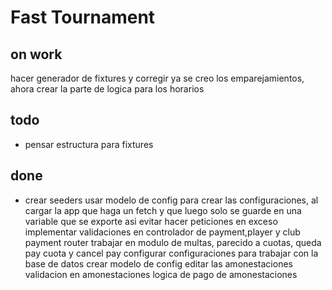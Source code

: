 # Fast Tournament

## on work

hacer generador de fixtures y corregir
ya se creo los emparejamientos, ahora crear la parte de logica para los horarios

## todo

- pensar estructura para fixtures

## done

- crear seeders
  usar modelo de config para crear las configuraciones, al cargar la app que haga un fetch y que luego solo se guarde en una variable que se exporte asi evitar hacer peticiones en exceso
  implementar validaciones en controlador de payment,player y club
  payment router
  trabajar en modulo de multas, parecido a cuotas, queda pay cuota y cancel pay
  configurar configuraciones para trabajar con la base de datos
  crear modelo de config
  editar las amonestaciones
  validacion en amonestaciones
  logica de pago de amonestaciones
